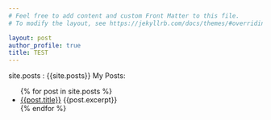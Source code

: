 ```yaml
---
# Feel free to add content and custom Front Matter to this file.
# To modify the layout, see https://jekyllrb.com/docs/themes/#overriding-theme-defaults

layout: post
author_profile: true
title: TEST
---
```


site.posts : {{site.posts}}
My Posts:
<ul>
	{% for post in site.posts %}
	<li>
		<a href="{{post.url}}">{{post.title}}</a>
		{{post.excerpt}}
	</li>
	{% endfor %}
</ul>
